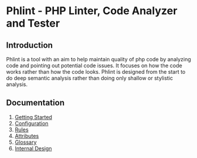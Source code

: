 Phlint - PHP Linter, Code Analyzer and Tester
=============================================

Introduction
------------

Phlint is a tool with an aim to help maintain quality of php code by analyzing code and pointing out potential code
issues. It focuses on how the code works rather than how the code looks. Phlint is designed from the start to do
deep semantic analysis rather than doing only shallow or stylistic analysis.

Documentation
-------------

1. [Getting Started](/documentation/getting-started.md)
2. [Configuration](/documentation/configuration.md)
3. [Rules](/documentation/rules.md)
4. [Attributes](/documentation/attribute/index.md)
5. [Glossary](/documentation/glossary/index.md)
6. [Internal Design](/documentation/internal-design.md)
